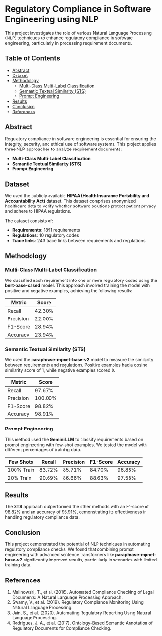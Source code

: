 # Regulatory Compliance in Software Engineering using NLP

This project investigates the role of various Natural Language Processing (NLP) techniques to enhance regulatory compliance in software engineering, particularly in processing requirement documents.

## Table of Contents
- [Abstract](#abstract)
- [Dataset](#dataset)
- [Methodology](#methodology)
  - [Multi-Class Multi-Label Classification](#multi-class-multi-label-classification)
  - [Semantic Textual Similarity (STS)](#semantic-textual-similarity-sts)
  - [Prompt Engineering](#prompt-engineering)
- [Results](#results)
- [Conclusion](#conclusion)
- [References](#references)

## Abstract
Regulatory compliance in software engineering is essential for ensuring the integrity, security, and ethical use of software systems. This project applies three NLP approaches to analyze requirement documents:
- **Multi-Class Multi-Label Classification**
- **Semantic Textual Similarity (STS)**
- **Prompt Engineering**

## Dataset
We used the publicly available **HIPAA (Health Insurance Portability and Accountability Act)** dataset. This dataset comprises anonymized healthcare data to verify whether software solutions protect patient privacy and adhere to HIPAA regulations.

The dataset consists of:
- **Requirements**: 1891 requirements
- **Regulations**: 10 regulatory codes
- **Trace links**: 243 trace links between requirements and regulations

## Methodology
### Multi-Class Multi-Label Classification
We classified each requirement into one or more regulatory codes using the **bert-base-cased** model. This approach involved training the model with positive and negative examples, achieving the following results:

| Metric    | Score    |
|-----------|----------|
| Recall    | 42.30%   |
| Precision | 22.00%   |
| F1-Score  | 28.94%   |
| Accuracy  | 23.94%   |

### Semantic Textual Similarity (STS)
We used the **paraphrase-mpnet-base-v2** model to measure the similarity between requirements and regulations. Positive examples had a cosine similarity score of 1, while negative examples scored 0.

| Metric    | Score     |
|-----------|-----------|
| Recall    | 97.67%    |
| Precision | 100.00%   |
| F1-Score  | 98.82%    |
| Accuracy  | 98.91%    |

### Prompt Engineering
This method used the **Gemini LLM** to classify requirements based on prompt engineering with few-shot examples. We tested the model with different percentages of training data.

| Few Shots    | Recall   | Precision | F1-Score | Accuracy |
|--------------|----------|-----------|----------|----------|
| 100% Train   | 83.72%   | 85.71%    | 84.70%   | 96.88%   |
| 20% Train    | 90.69%   | 86.66%    | 88.63%   | 97.58%   |

## Results
The **STS** approach outperformed the other methods with an F1-score of 98.82% and an accuracy of 98.91%, demonstrating its effectiveness in handling regulatory compliance data.

## Conclusion
This project demonstrated the potential of NLP techniques in automating regulatory compliance checks. We found that combining prompt engineering with advanced sentence transformers like **paraphrase-mpnet-base-v2** significantly improved results, particularly in scenarios with limited training data.

## References
1. Malinowski, T., et al. (2016). Automated Compliance Checking of Legal Documents: A Natural Language Processing Approach.
2. Swamy, V., et al. (2019). Regulatory Compliance Monitoring Using Natural Language Processing.
3. Jain, S., et al. (2020). Automating Regulatory Reporting Using Natural Language Processing.
4. Rodriguez, J. A., et al. (2017). Ontology-Based Semantic Annotation of Regulatory Documents for Compliance Checking.
